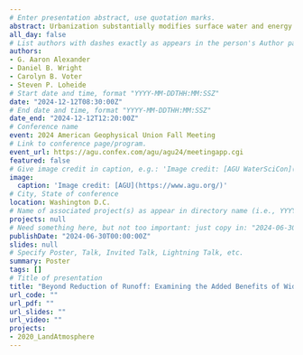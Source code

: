 ```yaml
---
# Enter presentation abstract, use quotation marks.
abstract: Urbanization substantially modifies surface water and energy cycles. Compared to natural vegetation, paved urban surfaces produce more runoff, trap more heat, and lower evapotranspiration. At the same time, increases in extreme rainfall and heat generated by climate change are amplified in urban areas due to positive atmospheric feedbacks between urban heat islands and precipitation processes, which can lead to an exacerbation of hydrologic impacts like flooding. In response, many cities are implementing urban resiliency plans that feature nature-based solutions or green infrastructure, which reduce the hydrologic impacts of urban spaces by more closely mirroring processes of surrounding natural watersheds. These plans further promise to reduce urban heat through adding tree canopy which shade pavements and enhance evaporative cooling, hinting at potential benefits to urban heat and climate feedbacks, but these have yet to be explored rigorously at scales actionable to city decision makers. In this project, we developed a new land surface model capable of resolving fine-scale hydrologic processes and heterogeneity in urban spaces, Noah-MP for Heterogenous Urban Environments (HUE), to examine the impact of widespread climate adaptation policy has on a regional climate. We present a suite of multi-year coupled regional climate simulations centered on the coastal city of Milwaukee, Wisconsin at convective permitting scales that represents their urban green infrastructure program as different cases of greening from current baseline conditions. We show that more greening leads to a reduction of runoff throughout the warm season, although partitioning of runoff reduction between evapotranspiration and deep drainage varies year to year. We also examine how changes in sensible and latent heat fluxes affect near surface meteorology within the city, and how regional atmospheric processes such as lake breeze coupling during warm days and changes to atmospheric stability. We further show that how urban greening leads changes in the event totals, intensities, and seasonal averages of urban rainfall. Our results highlight that widespread urban greening changes not only urban hydrology but also urban hydrometeorology and thus should be examined in the evaluation of urban greening initiatives worldwide.
all_day: false
# List authors with dashes exactly as appears in the person's Author page (e.g., Carolyn B. Voter, Rachel Zobel)
authors:
- G. Aaron Alexander
- Daniel B. Wright
- Carolyn B. Voter
- Steven P. Loheide
# Start date and time, format "YYYY-MM-DDTHH:MM:SSZ"
date: "2024-12-12T08:30:00Z"
# End date and time, format "YYYY-MM-DDTHH:MM:SSZ"
date_end: "2024-12-12T12:20:00Z"
# Conference name
event: 2024 American Geophysical Union Fall Meeting
# Link to conference page/program.
event_url: https://agu.confex.com/agu/agu24/meetingapp.cgi
featured: false
# Give image credit in caption, e.g.: 'Image credit: [AGU WaterSciCon](https://www.agu.org/waterscicon)'
image:
  caption: 'Image credit: [AGU](https://www.agu.org/)'
# City, State of conference
location: Washington D.C.
# Name of associated project(s) as appear in directory name (i.e., YYYYProjectStarted_ShortName)
projects: null
# Need something here, but not too important: just copy in: "2024-06-30T00:00:00Z" or current date/time
publishDate: "2024-06-30T00:00:00Z"
slides: null
# Specify Poster, Talk, Invited Talk, Lightning Talk, etc.
summary: Poster
tags: []
# Title of presentation
title: "Beyond Reduction of Runoff: Examining the Added Benefits of Widespread Urban Greening"
url_code: ""
url_pdf: ""
url_slides: ""
url_video: ""
projects:
- 2020_LandAtmosphere
---
```

